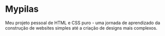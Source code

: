 # Mypilas
Meu projeto pessoal de HTML e CSS puro - uma jornada de aprendizado da construção de websites simples até a criação de designs mais complexos.
